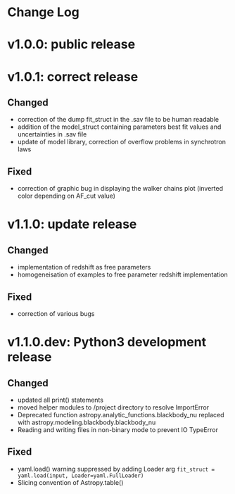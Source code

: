 # Change Log

# v1.0.0: public release

# v1.0.1: correct release
## Changed
- correction of the dump fit_struct in the .sav file to be human readable
- addition of the model_struct containing parameters best fit values and uncertainties in .sav file
- update of model library, correction of overflow problems in synchrotron laws

## Fixed
- correction of graphic bug in displaying the walker chains plot (inverted color depending on AF_cut value)

# v1.1.0: update release
## Changed 
- implementation of redshift as free parameters
- homogeneisation of examples to free parameter redshift implementation

## Fixed
- correction of various bugs

# v1.1.0.dev: Python3 development release
## Changed
- updated all print() statements
- moved helper modules to /project directory to resolve ImportError 
- Deprecated function astropy.analytic_functions.blackbody_nu replaced with
astropy.modeling.blackbody.blackbody_nu
- Reading and writing files in non-binary mode to prevent IO TypeError 
	
## Fixed
- yaml.load() warning suppressed by adding Loader arg
```fit_struct = yaml.load(input, Loader=yaml.FullLoader) ```
- Slicing convention of Astropy.table()
